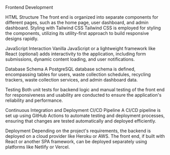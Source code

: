Frontend Development

HTML Structure
The front end is organized into separate components for different pages, such as the home page, user dashboard, and admin dashboard.
Styling with Tailwind CSS
Tailwind CSS is employed for styling the components, utilizing its utility-first approach to build responsive designs rapidly.

JavaScript Interaction
Vanilla JavaScript or a lightweight framework like React (optional) adds interactivity to the application, including form submissions, dynamic content loading, and user notifications.

Database Schema
A PostgreSQL database schema is defined, encompassing tables for users, waste collection schedules, recycling trackers, waste collection services, and admin dashboard data.

Testing
Both unit tests for backend logic and manual testing of the front end for responsiveness and usability are conducted to ensure the application's reliability and performance.

Continuous Integration and Deployment
CI/CD Pipeline
A CI/CD pipeline is set up using GitHub Actions to automate testing and deployment processes, ensuring that changes are tested automatically and deployed efficiently.

Deployment
Depending on the project's requirements, the backend is deployed on a cloud provider like Heroku or AWS.
The front end, if built with React or another SPA framework, can be deployed separately using platforms like Netlify or Vercel.
